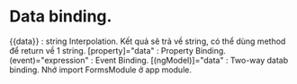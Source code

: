 # Data binding.
{{data}} : string Interpolation. Kết quả sẽ trả về string, có thể dùng method để return về 1 string.
[property]="data" : Property Binding. 
(event)="expression" : Event Binding.
[(ngModel)]="data" : Two-way datab binding. Nhớ import FormsModule ở app module.
